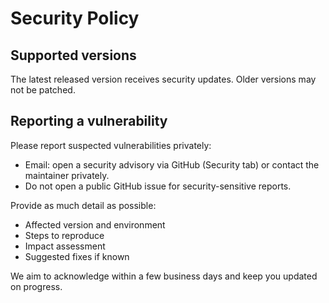 # Security Policy

## Supported versions

The latest released version receives security updates. Older versions may not be patched.

## Reporting a vulnerability

Please report suspected vulnerabilities privately:

- Email: open a security advisory via GitHub (Security tab) or contact the maintainer privately.
- Do not open a public GitHub issue for security-sensitive reports.

Provide as much detail as possible:

- Affected version and environment
- Steps to reproduce
- Impact assessment
- Suggested fixes if known

We aim to acknowledge within a few business days and keep you updated on progress.